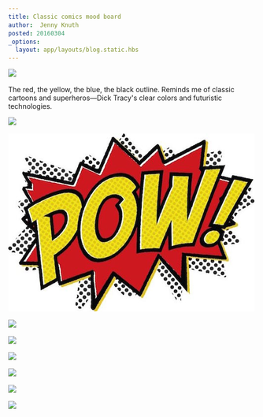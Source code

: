 ```yaml
---
title: Classic comics mood board
author:  Jenny Knuth
posted: 20160304
_options:
  layout: app/layouts/blog.static.hbs
---
```


![](./images/nio-295.JPG)

The red, the yellow, the blue, the black outline. Reminds me of classic cartoons and superheros—Dick Tracy's clear colors and futuristic technologies.

![](../assets/images/DTcircle.jpg)

![](../assets/images/pow.jpg)

![](../assets/images/superhero_art.jpg)

![](../assets/images/superhero-skyline.jpg)

![](../assets/images/superhero_skyline.jpg)

![](../assets/images/superhero_logos.jpg)

![](../assets/images/superman.jpg)

![](../assets/images/metropolis.jpg)
